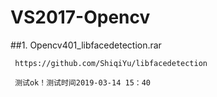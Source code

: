 # VS2017-Opencv

##1. Opencv401_libfacedetection.rar 

     https://github.com/ShiqiYu/libfacedetection 
     
     测试ok！测试时间2019-03-14 15：40
